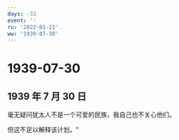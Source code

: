```yaml
---
days: -33
event: ''
ru: '2022-01-22'
ww: '1939-07-30'
---
```


# 1939-07-30

## 1939 年 7 月 30 日

毫无疑问犹太人不是一个可爱的民族，我自己也不关心他们。

但这不足以解释该计划。"